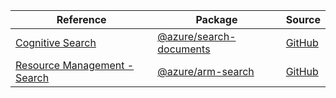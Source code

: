 | Reference | Package | Source |
|---|---|---|
|[Cognitive Search](search-documents-readme.md)|[@azure/search-documents](https://www.npmjs.com/package/@azure/search-documents)|[GitHub](https://github.com/Azure/azure-sdk-for-js)|
|[Resource Management - Search](arm-search-readme.md)|[@azure/arm-search](https://www.npmjs.com/package/@azure/arm-search)|[GitHub](https://github.com/Azure/azure-sdk-for-js/blob/main/sdk/search/arm-search)|

